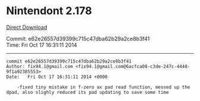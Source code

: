 # Nintendont 2.178
[Direct Download](./Nintendont.zip)

Commit: e62e26557d39399c715c47dba62b29a2ce8b3f41  
Time: Fri Oct 17 16:31:11 2014   

-----

```
commit e62e26557d39399c715c47dba62b29a2ce8b3f41
Author: fix94.1@gmail.com <fix94.1@gmail.com@6acfca08-c3de-247c-4448-9f1a92385553>
Date:   Fri Oct 17 16:31:11 2014 +0000

    -fixed tiny mistake in f-zero ax pad read function, messed up the dpad, also slighly reduced its pad updating to save some time
```
